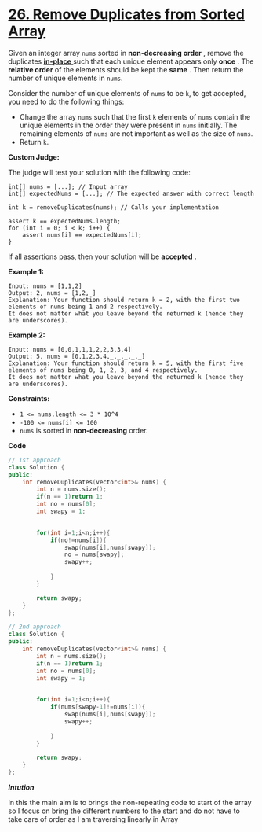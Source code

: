 # [26. Remove Duplicates from Sorted Array](https://leetcode.com/problems/remove-duplicates-from-sorted-array/description/)

Given an integer array `nums` sorted in **non-decreasing order** , remove the duplicates <a href="https://en.wikipedia.org/wiki/In-place_algorithm" target="_blank">**in-place** </a> such that each unique element appears only **once** . The **relative order**  of the elements should be kept the **same** . Then return the number of unique elements in `nums`.

Consider the number of unique elements of `nums` to be `k`, to get accepted, you need to do the following things:

- Change the array `nums` such that the first `k` elements of `nums` contain the unique elements in the order they were present in `nums` initially. The remaining elements of `nums` are not important as well as the size of `nums`.
- Return `k`.

**Custom Judge:** 

The judge will test your solution with the following code:

```
int[] nums = [...]; // Input array
int[] expectedNums = [...]; // The expected answer with correct length

int k = removeDuplicates(nums); // Calls your implementation

assert k == expectedNums.length;
for (int i = 0; i < k; i++) {
    assert nums[i] == expectedNums[i];
}
```

If all assertions pass, then your solution will be **accepted** .

**Example 1:** 

```
Input: nums = [1,1,2]
Output: 2, nums = [1,2,_]
Explanation: Your function should return k = 2, with the first two elements of nums being 1 and 2 respectively.
It does not matter what you leave beyond the returned k (hence they are underscores).
```

**Example 2:** 

```
Input: nums = [0,0,1,1,1,2,2,3,3,4]
Output: 5, nums = [0,1,2,3,4,_,_,_,_,_]
Explanation: Your function should return k = 5, with the first five elements of nums being 0, 1, 2, 3, and 4 respectively.
It does not matter what you leave beyond the returned k (hence they are underscores).
```

**Constraints:** 

- `1 <= nums.length <= 3 * 10^4`
- `-100 <= nums[i] <= 100`
- `nums` is sorted in **non-decreasing**  order.


**Code**

``` cpp
// 1st approach
class Solution {
public:
    int removeDuplicates(vector<int>& nums) {
        int n = nums.size();
        if(n == 1)return 1;
        int no = nums[0];
        int swapy = 1;
        

        for(int i=1;i<n;i++){
            if(no!=nums[i]){
                swap(nums[i],nums[swapy]);
                no = nums[swapy];
                swapy++;
                
            }
        }

        return swapy;
    }
};

// 2nd approach
class Solution {
public:
    int removeDuplicates(vector<int>& nums) {
        int n = nums.size();
        if(n == 1)return 1;
        int no = nums[0];
        int swapy = 1;
        

        for(int i=1;i<n;i++){
            if(nums[swapy-1]!=nums[i]){
                swap(nums[i],nums[swapy]);
                swapy++;
                
            }
        }

        return swapy;
    }
};
```  


***Intution***

In this the main aim is to brings the non-repeating code to start of the array so I focus on bring the different numbers to the start and do not have to take care of order as I am traversing linearly in Array 

